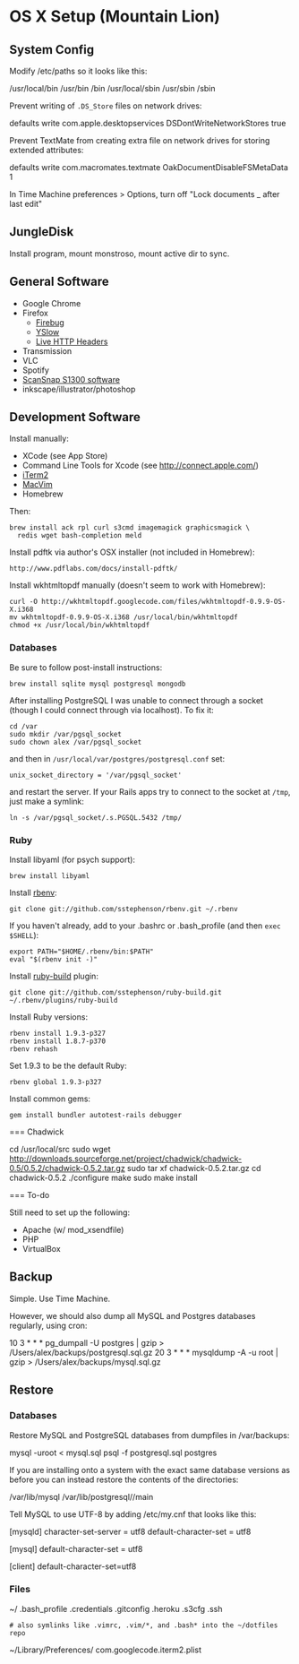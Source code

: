 OS X Setup (Mountain Lion)
==========================

System Config
-------------

Modify /etc/paths so it looks like this:

  /usr/local/bin
  /usr/bin
  /bin
  /usr/local/sbin
  /usr/sbin
  /sbin

Prevent writing of `.DS_Store` files on network drives:

  defaults write com.apple.desktopservices DSDontWriteNetworkStores true

Prevent TextMate from creating extra file on network drives for storing extended attributes:

  defaults write com.macromates.textmate OakDocumentDisableFSMetaData 1

In Time Machine preferences > Options, turn off "Lock documents _ after last edit"


JungleDisk
----------

Install program, mount monstroso, mount active dir to sync.


General Software
----------------

* Google Chrome
* Firefox
  * [Firebug](http://getfirebug.com)
  * [YSlow](http://developer.yahoo.com/yslow)
  * [Live HTTP Headers](https://addons.mozilla.org/en-US/firefox/addon/3829)
* Transmission
* VLC
* Spotify
* [ScanSnap S1300 software](http://www.fujitsu.com/global/support/computing/peripheral/scanners/software/s1300m-setup.html)
* inkscape/illustrator/photoshop


Development Software
--------------------

Install manually:

* XCode (see App Store)
* Command Line Tools for Xcode (see http://connect.apple.com/)
* [iTerm2](http://www.iterm2.com/)
* [MacVim](http://code.google.com/p/macvim/)
* Homebrew

Then:

    brew install ack rpl curl s3cmd imagemagick graphicsmagick \
      redis wget bash-completion meld

Install pdftk via author's OSX installer (not included in Homebrew):

    http://www.pdflabs.com/docs/install-pdftk/

Install wkhtmltopdf manually (doesn't seem to work with Homebrew):

    curl -O http://wkhtmltopdf.googlecode.com/files/wkhtmltopdf-0.9.9-OS-X.i368
    mv wkhtmltopdf-0.9.9-OS-X.i368 /usr/local/bin/wkhtmltopdf
    chmod +x /usr/local/bin/wkhtmltopdf

### Databases

Be sure to follow post-install instructions:

    brew install sqlite mysql postgresql mongodb

After installing PostgreSQL I was unable to connect through a socket (though I could connect through via localhost). To fix it:

    cd /var
    sudo mkdir /var/pgsql_socket
    sudo chown alex /var/pgsql_socket

and then in `/usr/local/var/postgres/postgresql.conf` set:

    unix_socket_directory = '/var/pgsql_socket'

and restart the server. If your Rails apps try to connect to the socket at `/tmp`, just make a symlink:

    ln -s /var/pgsql_socket/.s.PGSQL.5432 /tmp/

### Ruby

Install libyaml (for psych support):

    brew install libyaml

Install [rbenv](https://github.com/sstephenson/rbenv):

    git clone git://github.com/sstephenson/rbenv.git ~/.rbenv

If you haven't already, add to your .bashrc or .bash_profile (and then `exec $SHELL`):

    export PATH="$HOME/.rbenv/bin:$PATH"
    eval "$(rbenv init -)"

Install [ruby-build](https://github.com/sstephenson/ruby-build) plugin:

    git clone git://github.com/sstephenson/ruby-build.git ~/.rbenv/plugins/ruby-build

Install Ruby versions:

    rbenv install 1.9.3-p327
    rbenv install 1.8.7-p370
    rbenv rehash

Set 1.9.3 to be the default Ruby:

    rbenv global 1.9.3-p327

Install common gems:

    gem install bundler autotest-rails debugger

=== Chadwick

  cd /usr/local/src
  sudo wget http://downloads.sourceforge.net/project/chadwick/chadwick-0.5/0.5.2/chadwick-0.5.2.tar.gz
  sudo tar xf chadwick-0.5.2.tar.gz
  cd chadwick-0.5.2
  ./configure
  make
  sudo make install

=== To-do

Still need to set up the following:

* Apache (w/ mod_xsendfile)
* PHP
* VirtualBox


Backup
------

Simple. Use Time Machine.

However, we should also dump all MySQL and Postgres databases regularly, using cron:

  10 3 * * * pg_dumpall -U postgres | gzip > /Users/alex/backups/postgresql.sql.gz
  20 3 * * * mysqldump -A -u root | gzip > /Users/alex/backups/mysql.sql.gz


Restore
-------

### Databases

Restore MySQL and PostgreSQL databases from dumpfiles in /var/backups:

  mysql -uroot < mysql.sql
  psql -f postgresql.sql postgres

If you are installing onto a system with the exact same database versions as before you can instead restore the contents of the directories:

  /var/lib/mysql
  /var/lib/postgresql/<version>/main

Tell MySQL to use UTF-8 by adding /etc/my.cnf that looks like this:

  [mysqld]
  character-set-server = utf8
  default-character-set = utf8

  [mysql]
  default-character-set = utf8

  [client]
  default-character-set=utf8

### Files

  ~/
    .bash_profile
    .credentials
    .gitconfig
    .heroku
    .s3cfg
    .ssh

    # also symlinks like .vimrc, .vim/*, and .bash* into the ~/dotfiles repo


  ~/Library/Preferences/
    com.googlecode.iterm2.plist

